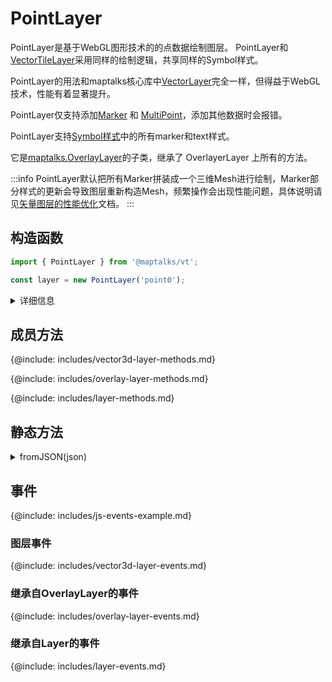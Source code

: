 # PointLayer

PointLayer是基于WebGL图形技术的的点数据绘制图层。 PointLayer和[VectorTileLayer](vector-tile-layer)采用同样的绘制逻辑，共享同样的Symbol样式。

PointLayer的用法和maptalks核心库中[VectorLayer](https://maptalks.org/maptalks.js/api/0.x/VectorLayer.html)完全一样，但得益于WebGL技术，性能有着显著提升。

PointLayer仅支持添加[Marker](https://maptalks.org/maptalks.js/api/0.x/Marker.html) 和 [MultiPoint](https://maptalks.org/maptalks.js/api/0.x/MultiPoint.html)，添加其他数据时会报错。

PointLayer支持[Symbol样式](../../style/symbols)中的所有marker和text样式。

它是[maptalks.OverlayLayer](https://maptalks.org/maptalks.js/api/0.x/OverlayLayer.html)的子类，继承了 OverlayerLayer 上所有的方法。

:::info
PointLayer默认把所有Marker拼装成一个三维Mesh进行绘制，Marker部分样式的更新会导致图层重新构造Mesh，频繁操作会出现性能问题，具体说明请见[矢量图层的性能优化](vector-perf)文档。
:::

## 构造函数

```javascript
import { PointLayer } from '@maptalks/vt';

const layer = new PointLayer('point0');
```
<details><summary>详细信息</summary>
<div>
参数：

* id\* **String** 图层id
* options\* **Object** 配置参数，可选的配置项如下：

| 配置名               |  类型   |  描述                     | 默认值 |
|  ------             | :----:  | ----                      |   :-----------:  |
|iconErrorUrl         | String  | 出现错误的图标替代图标       | null |
|collision            | Boolean | 是否开启碰撞检测            | false |
|collisionFrameLimit  | Number  | 每帧参与碰撞检测计算的时间限制，单位ms | 1 |
|sceneConfig          | Object  | 点渲染程序的sceneConfig     | 默认配置 |
|sceneConfig.fading   | Boolean | 是否开启碰撞检测的渐隐渐变   | false |
|sceneConfig.fadingDuration | Number | 碰撞检测渐隐渐变持续时间，单位ms | 16 * 14 |
|sceneConfig.fadeInDelay    | Number | 通过碰撞检测后，显示前的延迟时间，单位ms | 600 |
|sceneConfig.fadeOutDelay   | Number | 未通过碰撞检测，隐藏前的延迟时间，单位ms | 100 |
|sceneConfig.fadingDuration | Number | 碰撞检测渐隐渐变持续时间，单位ms | 16 * 14 |
|sceneConfig.depthFunc| String  | 深度测试函数，可选的值有:'always', '<=', '<', '>=', '>', '=', '!=', 'never' | 'always' |
{@include: includes/vector3d-layer-options.md}
{@include: includes/layer-options.md}

</div>
</details>

## 成员方法

{@include: includes/vector3d-layer-methods.md}

{@include: includes/overlay-layer-methods.md}

{@include: includes/layer-methods.md}

## 静态方法

<details><summary>fromJSON(json)</summary>
<div>
<br/>

从图层的json对象创建一个PointLayer对象。

```js
const json = layer.toJSON();

const layerCopied = maptalks.Layer.fromJSON(json);
```

返回：

* PointLayer

</div>
</details>

## 事件

{@include: includes/js-events-example.md}

### 图层事件

{@include: includes/vector3d-layer-events.md}

### 继承自OverlayLayer的事件

{@include: includes/overlay-layer-events.md}

### 继承自Layer的事件

{@include: includes/layer-events.md}